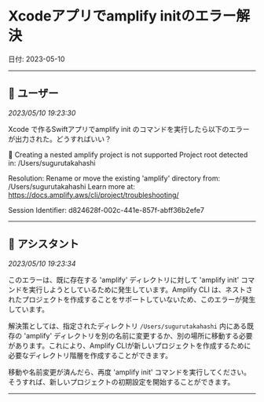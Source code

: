 # Xcodeアプリでamplify initのエラー解決

日付: 2023-05-10

---

## 👤 ユーザー
*2023/05/10 19:23:30*

Xcode で作るSwiftアプリでamplify init のコマンドを実行したら以下のエラーが出力された。どうすればいい？

🛑 Creating a nested amplify project is not supported
Project root detected in: /Users/sugurutakahashi

Resolution: Rename or move the existing 'amplify' directory from: /Users/sugurutakahashi
Learn more at: https://docs.amplify.aws/cli/project/troubleshooting/

Session Identifier: d824628f-002c-441e-857f-abff36b2efe7

---

## 🤖 アシスタント
*2023/05/10 19:23:34*

このエラーは、既に存在する 'amplify' ディレクトリに対して 'amplify init' コマンドを実行しようとしているために発生しています。Amplify CLI は、ネストされたプロジェクトを作成することをサポートしていないため、このエラーが発生しています。

解決策としては、指定されたディレクトリ `/Users/sugurutakahashi` 内にある既存の 'amplify' ディレクトリを別の名前に変更するか、別の場所に移動する必要があります。これにより、Amplify CLIが新しいプロジェクトを作成するために必要なディレクトリ階層を作成することができます。

移動や名前変更が済んだら、再度 'amplify init' コマンドを実行してください。そうすれば、新しいプロジェクトの初期設定を開始することができます。

---
